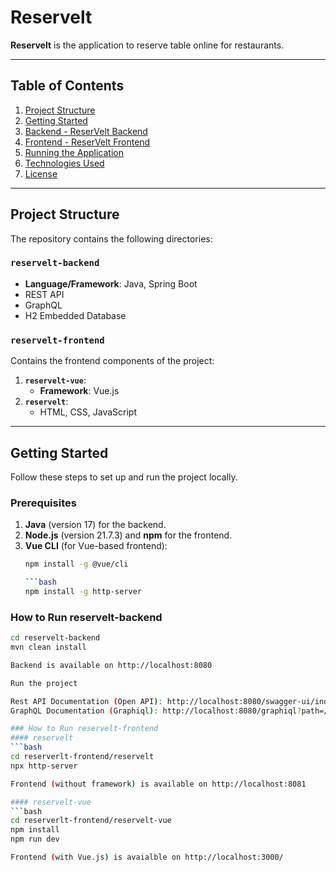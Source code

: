 # Reservelt

**Reservelt** is the application to reserve table online for restaurants.

---

## Table of Contents
1. [Project Structure](#project-structure)
2. [Getting Started](#getting-started)
3. [Backend - ReserVelt Backend](#backend---reservelt-backend)
4. [Frontend - ReserVelt Frontend](#frontend---reservelt-frontend)
5. [Running the Application](#running-the-application)
6. [Technologies Used](#technologies-used)
7. [License](#license)

---

## Project Structure

The repository contains the following directories:

### **`reservelt-backend`**
- **Language/Framework**: Java, Spring Boot
- REST API
- GraphQL
- H2 Embedded Database

### **`reservelt-frontend`**
Contains the frontend components of the project:
1. **`reservelt-vue`**:
   - **Framework**: Vue.js
2. **`reservelt`**:
   - HTML, CSS, JavaScript

---

## Getting Started

Follow these steps to set up and run the project locally.

### Prerequisites
1. **Java** (version 17) for the backend.
2. **Node.js** (version 21.7.3) and **npm** for the frontend.
3. **Vue CLI** (for Vue-based frontend):
   ```bash
   npm install -g @vue/cli

   ```bash
   npm install -g http-server


### How to Run reservelt-backend
```bash
cd reservelt-backend
mvn clean install

Backend is available on http://localhost:8080

Run the project

Rest API Documentation (Open API): http://localhost:8080/swagger-ui/index.html#/
GraphQL Documentation (Graphiql): http://localhost:8080/graphiql?path=/graphql

### How to Run reservelt-frontend
#### reservelt
```bash
cd reserverlt-frontend/reservelt
npx http-server

Frontend (without framework) is available on http://localhost:8081

#### reservelt-vue
```bash
cd reserverlt-frontend/reservelt-vue
npm install
npm run dev

Frontend (with Vue.js) is avaialble on http://localhost:3000/
